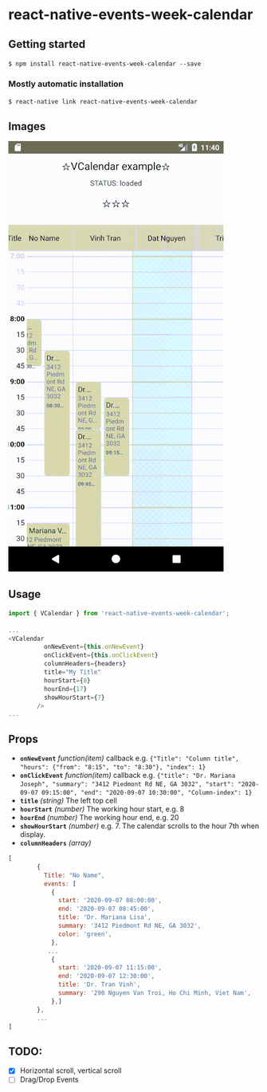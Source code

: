 # react-native-events-week-calendar

## Getting started

`$ npm install react-native-events-week-calendar --save`

### Mostly automatic installation

`$ react-native link react-native-events-week-calendar`

## Images
![Image of Sample](./example/demo-sm.gif)

## Usage
```javascript
import { VCalendar } from 'react-native-events-week-calendar';

...
<VCalendar
          onNewEvent={this.onNewEvent}
          onClickEvent={this.onClickEvent}
          columnHeaders={headers}
          title="My Title"
          hourStart={8}
          hourEnd={17}
          showHourStart={7}
        />
...
```
## Props
* **`onNewEvent`** _function(item)_ callback e.g. ```{"Title": "Column title", "hours": {"from": "8:15", "to": "8:30"}, "index": 1}```
* **`onClickEvent`** _function(item)_ callback e.g. ```{"title": "Dr. Mariana Joseph", "summary": "3412 Piedmont Rd NE, GA 3032", "start": "2020-09-07 09:15:00", "end": "2020-09-07 10:30:00", "Column-index": 1}```
* **`title`** _(string)_ The left top cell
* **`hourStart`** _(number)_ The working hour start, e.g. 8
* **`hourEnd`** _(number)_ The working hour end, e.g. 20
* **`showHourStart`** _(number)_ e.g. 7. The calendar scrolls to the hour 7th when display.
* **`columnHeaders`** _(array)_
```js
[
        {
          Title: "No Name",
          events: [
            {
              start: '2020-09-07 08:00:00',
              end: '2020-09-07 08:45:00',
              title: 'Dr. Mariana Lisa',
              summary: '3412 Piedmont Rd NE, GA 3032',
              color: 'green',
            },
           ...
            {
              start: '2020-09-07 11:15:00',
              end: '2020-09-07 12:30:00',
              title: 'Dr. Tran Vinh',
              summary: '290 Nguyen Van Troi, Ho Chi Minh, Viet Nam',
            },]
        },
        ...
]
```
## TODO: 
- [x] Horizontal scroll, vertical scroll
- [ ] Drag/Drop Events
